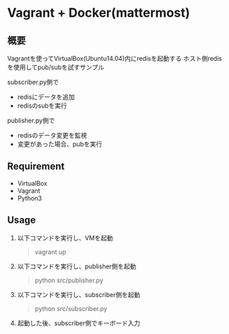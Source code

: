 Vagrant + Docker(mattermost)
====

## 概要

Vagrantを使ってVirtualBox(Ubuntu14.04)内にredisを起動する
ホスト側redisを使用してpub/subを試すサンプル

subscriber.py側で
* redisにデータを追加
* redisのsubを実行

publisher.py側で
* redisのデータ変更を監視
* 変更があった場合、pubを実行

## Requirement
- VirtualBox
- Vagrant
- Python3

## Usage
1. 以下コマンドを実行し、VMを起動
    > vagrant up
2. 以下コマンドを実行し、publisher側を起動
    > python src/publisher.py
3. 以下コマンドを実行し、subscriber側を起動
    > python src/subscriber.py
4. 起動した後、subscriber側でキーボード入力